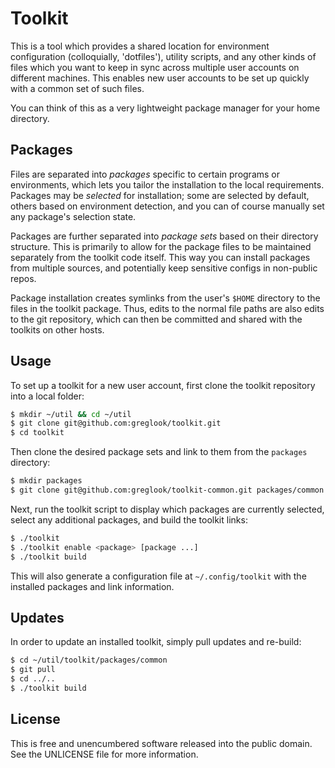 Toolkit
=======

This is a tool which provides a shared location for environment configuration
(colloquially, 'dotfiles'), utility scripts, and any other kinds of files which
you want to keep in sync across multiple user accounts on different machines.
This enables new user accounts to be set up quickly with a common set of such
files.

You can think of this as a very lightweight package manager for your home
directory.

Packages
--------
Files are separated into _packages_ specific to certain programs or
environments, which lets you tailor the installation to the local requirements.
Packages may be _selected_ for installation; some are selected by default,
others based on environment detection, and you can of course manually set any
package's selection state.

Packages are further separated into _package sets_ based on their directory
structure. This is primarily to allow for the package files to be maintained
separately from the toolkit code itself. This way you can install packages from
multiple sources, and potentially keep sensitive configs in non-public repos.

Package installation creates symlinks from the user's `$HOME` directory to the
files in the toolkit package. Thus, edits to the normal file paths are also
edits to the git repository, which can then be committed and shared with the
toolkits on other hosts.

Usage
-----
To set up a toolkit for a new user account, first clone the toolkit repository
into a local folder:

```bash
$ mkdir ~/util && cd ~/util
$ git clone git@github.com:greglook/toolkit.git
$ cd toolkit
```

Then clone the desired package sets and link to them from the `packages`
directory:

```bash
$ mkdir packages
$ git clone git@github.com:greglook/toolkit-common.git packages/common
```

Next, run the toolkit script to display which packages are currently selected,
select any additional packages, and build the toolkit links:

```bash
$ ./toolkit
$ ./toolkit enable <package> [package ...]
$ ./toolkit build
```

This will also generate a configuration file at `~/.config/toolkit` with the
installed packages and link information.

Updates
-------
In order to update an installed toolkit, simply pull updates and re-build:

```bash
$ cd ~/util/toolkit/packages/common
$ git pull
$ cd ../..
$ ./toolkit build
```

License
-------
This is free and unencumbered software released into the public domain.
See the UNLICENSE file for more information.
